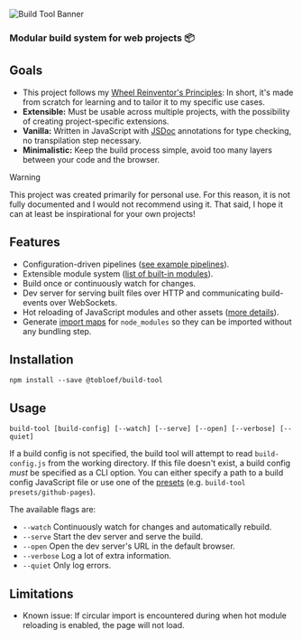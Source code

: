 ![Build Tool Banner](https://github.com/tobloef/build-tool/assets/12204005/641c2ea4-991a-47b6-a4cd-1958813f9c9b)

### Modular build system for web projects 📦

## Goals

* This project follows my [Wheel Reinventor's Principles](https://github.com/tobloef/wheel-reinventors-principles): In short, it's made from scratch for learning and to tailor it to my specific use cases.
* **Extensible:** Must be usable across multiple projects, with the possibility of creating project-specific extensions.
* **Vanilla:** Written in JavaScript with [JSDoc](https://github.com/jsdoc/jsdoc) annotations for type checking, no transpilation step necessary.
* **Minimalistic:** Keep the build process simple, avoid too many layers between your code and the browser.

> [!WARNING]
> This project was created primarily for personal use. For this reason, it is not fully documented and I would not recommend using it. That said, I hope it can at least be inspirational for your own projects!

## Features

* Configuration-driven pipelines ([see example pipelines](https://github.com/tobloef/build-tool/tree/main/src/preset/presets)).
* Extensible module system ([list of built-in modules](https://github.com/tobloef/build-tool/tree/main/src/module/modules)).
* Build once or continuously watch for changes.
* Dev server for serving built files over HTTP and communicating build-events over WebSockets.
* Hot reloading of JavaScript modules and other assets ([more details](https://github.com/tobloef/hot-reload)).
* Generate [import maps](https://developer.mozilla.org/en-US/docs/Web/HTML/Element/script/type/importmap) for `node_modules` so they can be imported without any bundling step.

## Installation

```shell
npm install --save @tobloef/build-tool
```

## Usage

```shell
build-tool [build-config] [--watch] [--serve] [--open] [--verbose] [--quiet]
```

If a build config is not specified, the build tool will attempt to read `build-config.js` from the working directory. If this file doesn't exist, a build config _must_ be specified as a CLI option. You can either specify a path to a build config JavaScript file or use one of the [presets](https://github.com/tobloef/build-tool/blob/main/src/presets/index.js) (e.g. `build-tool presets/github-pages`).

The available flags are:
* `--watch` Continuously watch for changes and automatically rebuild.
* `--serve` Start the dev server and serve the build.
* `--open` Open the dev server's URL in the default browser.
* `--verbose` Log a lot of extra information.
* `--quiet` Only log errors.

## Limitations

* Known issue: If circular import is encountered during when hot module reloading is enabled, the page will not load.
